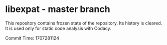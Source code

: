 # libexpat - master branch

This repository contains frozen state of the repository.
Its history is cleared. It is used only for static code
analysis with Codacy.

Commit Time: 1707281124